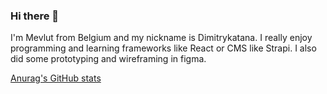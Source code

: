 ### Hi there 👋

I'm Mevlut from Belgium and my nickname is Dimitrykatana. I really enjoy programming and learning frameworks like React or CMS
like Strapi. I also did some prototyping and wireframing in figma. 

[Anurag's GitHub stats](https://github-readme-stats.vercel.app/api?username=dimitrykatana)
